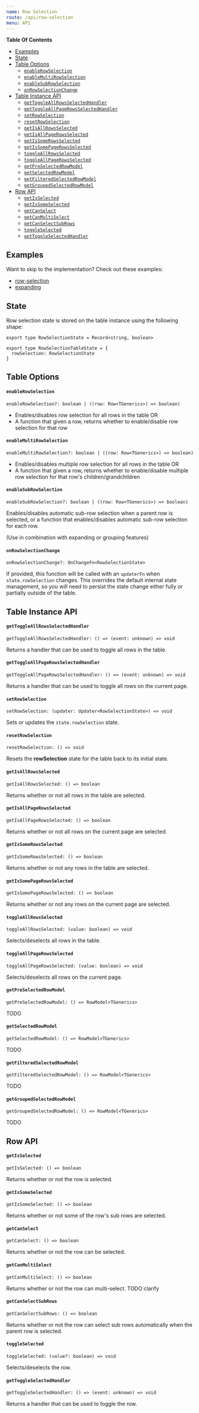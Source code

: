 ```yaml
---
name: Row Selection
route: /api/row-selection
menu: API
---
```


<!-- START doctoc generated TOC please keep comment here to allow auto update -->
<!-- DON'T EDIT THIS SECTION, INSTEAD RE-RUN doctoc TO UPDATE -->
**Table Of Contents**

- [Examples](#examples)
- [State](#state)
- [Table Options](#table-options)
    - [`enableRowSelection`](#enablerowselection)
    - [`enableMultiRowSelection`](#enablemultirowselection)
    - [`enableSubRowSelection`](#enablesubrowselection)
    - [`onRowSelectionChange`](#onrowselectionchange)
- [Table Instance API](#table-instance-api)
    - [`getToggleAllRowsSelectedHandler`](#gettoggleallrowsselectedhandler)
    - [`getToggleAllPageRowsSelectedHandler`](#gettoggleallpagerowsselectedhandler)
    - [`setRowSelection`](#setrowselection)
    - [`resetRowSelection`](#resetrowselection)
    - [`getIsAllRowsSelected`](#getisallrowsselected)
    - [`getIsAllPageRowsSelected`](#getisallpagerowsselected)
    - [`getIsSomeRowsSelected`](#getissomerowsselected)
    - [`getIsSomePageRowsSelected`](#getissomepagerowsselected)
    - [`toggleAllRowsSelected`](#toggleallrowsselected)
    - [`toggleAllPageRowsSelected`](#toggleallpagerowsselected)
    - [`getPreSelectedRowModel`](#getpreselectedrowmodel)
    - [`getSelectedRowModel`](#getselectedrowmodel)
    - [`getFilteredSelectedRowModel`](#getfilteredselectedrowmodel)
    - [`getGroupedSelectedRowModel`](#getgroupedselectedrowmodel)
- [Row API](#row-api)
    - [`getIsSelected`](#getisselected)
    - [`getIsSomeSelected`](#getissomeselected)
    - [`getCanSelect`](#getcanselect)
    - [`getCanMultiSelect`](#getcanmultiselect)
    - [`getCanSelectSubRows`](#getcanselectsubrows)
    - [`toggleSelected`](#toggleselected)
    - [`getToggleSelectedHandler`](#gettoggleselectedhandler)

<!-- END doctoc generated TOC please keep comment here to allow auto update -->

## Examples

Want to skip to the implementation? Check out these examples:

- [row-selection](../examples/row-selection)
- [expanding](../examples/expanding)

## State

Row selection state is stored on the table instance using the following shape:

```tsx
export type RowSelectionState = Record<string, boolean>

export type RowSelectionTableState = {
  rowSelection: RowSelectionState
}
```

## Table Options

#### `enableRowSelection`

```tsx
enableRowSelection?: boolean | ((row: Row<TGenerics>) => boolean)
```

- Enables/disables row selection for all rows in the table OR
- A function that given a row, returns whether to enable/disable row selection for that row

#### `enableMultiRowSelection`

```tsx
enableMultiRowSelection?: boolean | ((row: Row<TGenerics>) => boolean)
```

- Enables/disables multiple row selection for all rows in the table OR
- A function that given a row, returns whether to enable/disable multiple row selection for that row's children/grandchildren

#### `enableSubRowSelection`

```tsx
enableSubRowSelection?: boolean | ((row: Row<TGenerics>) => boolean)
```

Enables/disables automatic sub-row selection when a parent row is selected, or a function that enables/disables automatic sub-row selection for each row.

(Use in combination with expanding or grouping features)

#### `onRowSelectionChange`

```tsx
onRowSelectionChange?: OnChangeFn<RowSelectionState>
```

If provided, this function will be called with an `updaterFn` when `state.rowSelection` changes. This overrides the default internal state management, so you will need to persist the state change either fully or partially outside of the table.

## Table Instance API

#### `getToggleAllRowsSelectedHandler`

```tsx
getToggleAllRowsSelectedHandler: () => (event: unknown) => void
```

Returns a handler that can be used to toggle all rows in the table.

#### `getToggleAllPageRowsSelectedHandler`

```tsx
getToggleAllPageRowsSelectedHandler: () => (event: unknown) => void
```

Returns a handler that can be used to toggle all rows on the current page.

#### `setRowSelection`

```tsx
setRowSelection: (updater: Updater<RowSelectionState>) => void
```

Sets or updates the `state.rowSelection` state.

#### `resetRowSelection`

```tsx
resetRowSelection: () => void
```

Resets the **rowSelection** state for the table back to its initial state.

#### `getIsAllRowsSelected`

```tsx
getIsAllRowsSelected: () => boolean
```

Returns whether or not all rows in the table are selected.

#### `getIsAllPageRowsSelected`

```tsx
getIsAllPageRowsSelected: () => boolean
```

Returns whether or not all rows on the current page are selected.

#### `getIsSomeRowsSelected`

```tsx
getIsSomeRowsSelected: () => boolean
```

Returns whether or not any rows in the table are selected.

#### `getIsSomePageRowsSelected`

```tsx
getIsSomePageRowsSelected: () => boolean
```

Returns whether or not any rows on the current page are selected.

#### `toggleAllRowsSelected`

```tsx
toggleAllRowsSelected: (value: boolean) => void
```

Selects/deselects all rows in the table.

#### `toggleAllPageRowsSelected`

```tsx
toggleAllPageRowsSelected: (value: boolean) => void
```

Selects/deselects all rows on the current page.

#### `getPreSelectedRowModel`

```tsx
getPreSelectedRowModel: () => RowModel<TGenerics>
```

TODO

#### `getSelectedRowModel`

```tsx
getSelectedRowModel: () => RowModel<TGenerics>
```

TODO

#### `getFilteredSelectedRowModel`

```tsx
getFilteredSelectedRowModel: () => RowModel<TGenerics>
```

TODO

#### `getGroupedSelectedRowModel`

```tsx
getGroupedSelectedRowModel: () => RowModel<TGenerics>
```

TODO

## Row API

#### `getIsSelected`

```tsx
getIsSelected: () => boolean
```

Returns whether or not the row is selected.

#### `getIsSomeSelected`

```tsx
getIsSomeSelected: () => boolean
```

Returns whether or not some of the row's sub rows are selected.

#### `getCanSelect`

```tsx
getCanSelect: () => boolean
```

Returns whether or not the row can be selected.

#### `getCanMultiSelect`

```tsx
getCanMultiSelect: () => boolean
```

Returns whether or not the row can multi-select. TODO clarify

#### `getCanSelectSubRows`

```tsx
getCanSelectSubRows: () => boolean
```

Returns whether or not the row can select sub rows automatically when the parent row is selected.

#### `toggleSelected`

```tsx
toggleSelected: (value?: boolean) => void
```

Selects/deselects the row.

#### `getToggleSelectedHandler`

```tsx
getToggleSelectedHandler: () => (event: unknown) => void
```

Returns a handler that can be used to toggle the row.
